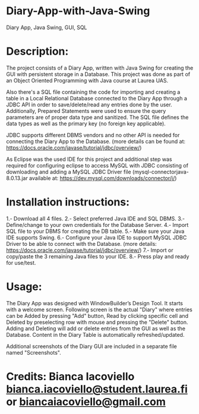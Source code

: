 # Diary-App-with-Java-Swing
Diary App, Java Swing, GUI, SQL

# Description: 

The project consists of a Diary App, written with Java Swing for creating the GUI with persistent storage in a Database. This project was done as part of an Object Oriented Programming with Java course at Laurea UAS.

Also there's a SQL file containing the code for importing and creating a table in a Local Relational Database connected to the Diary App through a JDBC API in order to save/delete/read any entries done by the user. Additionally, Prepared Statements were used to ensure the query parameters are of proper data type and sanitized. The SQL file defines the data types as well as the primary key (no foreign key applicable).

JDBC supports different DBMS vendors and no other API is needed for connecting the Diary App to the Database. (more details can be found at:  https://docs.oracle.com/javase/tutorial/jdbc/overview/)

As Eclipse was the used IDE for this project and additional step was required for configuring eclipse to access MySQL with JDBC consisting of downloading and adding a MySQL JDBC Driver file (mysql-connectorjava-8.0.13.jar available at: https://dev.mysql.com/downloads/connector/j/)

# Installation instructions: 

1.- Download all 4 files.
2.- Select preferred Java IDE and SQL DBMS.
3.- Define/change to your own credentials for the Database Server.
4.- Import SQL file to your DBMS for creating the DB table.
5.- Make sure your Java IDE supports Swing.
6.- Configure your Java IDE to support MySQL JDBC Driver to be able to connect with the Database. (more details: https://docs.oracle.com/javase/tutorial/jdbc/overview/)
7.- Import or copy/paste the 3 remaining Java files to your IDE.
8.- Press play and ready for use/test.

# Usage: 

The Diary App was designed with WindowBuilder’s Design Tool. It starts with a welcome screen. Following screen is the actual "Diary" where entries can be Added by pressing "Add" button, Read by clicking specific cell and Deleted by preselecting row with mouse and pressing the "Delete" button. Adding and Deleting will add or delete entries from the GUI as well as the Database. Content in the Diary Table is automatically refreshed/updated.

Additional screenshots of the Diary GUI are included in a separate file named "Screenshots".

# Credits: Bianca Iacoviello bianca.iacoviello@student.laurea.fi or biancaiacoviello@gmail.com
